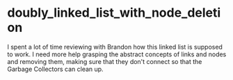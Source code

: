 # doubly_linked_list_with_node_deletion
I spent a lot of time reviewing with Brandon how this linked list is supposed to work.
I need more help grasping the abstract concepts of links and nodes and removing them, making sure that they don't connect so that the Garbage Collectors can clean up.